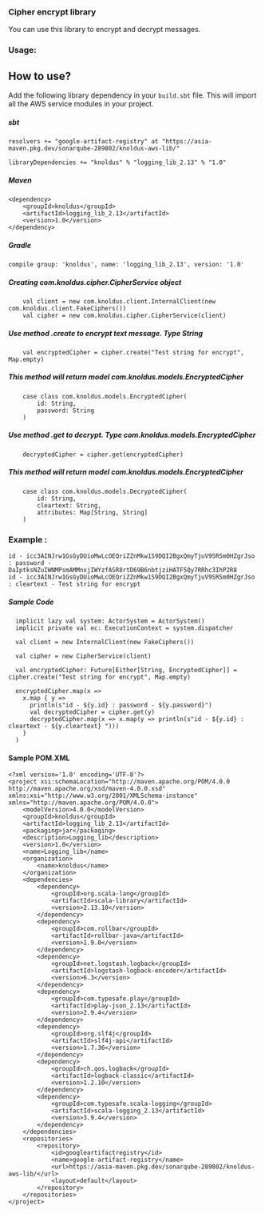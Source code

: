 ### Cipher encrypt library

You can use this library to encrypt and decrypt messages.

### Usage:

## How to use?

Add the following library dependency in your `build.sbt` file. This will import all the AWS service modules in your project.
##### sbt
```
resolvers += "google-artifact-registry" at "https://asia-maven.pkg.dev/sonarqube-289802/knoldus-aws-lib/"

libraryDependencies += "knoldus" % "logging_lib_2.13" % "1.0"
```

##### Maven
```
<dependency>
    <groupId>knoldus</groupId>
    <artifactId>logging_lib_2.13</artifactId>
    <version>1.0</version>
</dependency>
```

##### Gradle
```
compile group: 'knoldus', name: 'logging_lib_2.13', version: '1.0'
```


##### Creating com.knoldus.cipher.CipherService object 
```
    val client = new com.knoldus.client.InternalClient(new com.knoldus.client.FakeCiphers())
    val cipher = new com.knoldus.cipher.CipherService(client)
```
##### Use method .create to encrypt text message. Type String
```
    val encryptedCipher = cipher.create("Test string for encrypt", Map.empty)
```
##### This method will return model com.knoldus.models.EncryptedCipher
```
    case class com.knoldus.models.EncryptedCipher(
        id: String,
        password: String
    )
```    
##### Use method .get to decrypt. Type com.knoldus.models.EncryptedCipher
```
    decryptedCipher = cipher.get(encryptedCipher)
```
##### This method will return model com.knoldus.models.EncryptedCipher
```
    case class com.knoldus.models.DecryptedCipher(
        id: String,
        cleartext: String,
        attributes: Map[String, String]
    )
```

### Example :
```
id - icc3AINJrw1GsGyDUioMwLcOEQriZZnMkw1S9DQI2BgxQmyTjuV9SRSm0HZgrJso : password - DaIptksNZuIWNMPsmAMMnxjIWYzfASR8rtD69B6nbtjziHATF5Qy7RRhc3IhP2R8
id - icc3AINJrw1GsGyDUioMwLcOEQriZZnMkw1S9DQI2BgxQmyTjuV9SRSm0HZgrJso : cleartext - Test string for encrypt
```


##### Sample Code 
```
  implicit lazy val system: ActorSystem = ActorSystem()
  implicit private val ec: ExecutionContext = system.dispatcher

  val client = new InternalClient(new FakeCiphers())

  val cipher = new CipherService(client)

  val encryptedCipher: Future[Either[String, EncryptedCipher]] = cipher.create("Test string for encrypt", Map.empty)

  encryptedCipher.map(x =>
    x.map { y =>
      println(s"id - ${y.id} : password - ${y.password}")
      val decryptedCipher = cipher.get(y)
      decryptedCipher.map(x => x.map(y => println(s"id - ${y.id} : cleartext - ${y.cleartext} ")))
    }
  )
```

#### Sample POM.XML
```.env
<?xml version='1.0' encoding='UTF-8'?>
<project xsi:schemaLocation="http://maven.apache.org/POM/4.0.0 http://maven.apache.org/xsd/maven-4.0.0.xsd" xmlns:xsi="http://www.w3.org/2001/XMLSchema-instance" xmlns="http://maven.apache.org/POM/4.0.0">
    <modelVersion>4.0.0</modelVersion>
    <groupId>knoldus</groupId>
    <artifactId>logging_lib_2.13</artifactId>
    <packaging>jar</packaging>
    <description>Logging_lib</description>
    <version>1.0</version>
    <name>Logging_lib</name>
    <organization>
        <name>knoldus</name>
    </organization>
    <dependencies>
        <dependency>
            <groupId>org.scala-lang</groupId>
            <artifactId>scala-library</artifactId>
            <version>2.13.10</version>
        </dependency>
        <dependency>
            <groupId>com.rollbar</groupId>
            <artifactId>rollbar-java</artifactId>
            <version>1.9.0</version>
        </dependency>
        <dependency>
            <groupId>net.logstash.logback</groupId>
            <artifactId>logstash-logback-encoder</artifactId>
            <version>6.3</version>
        </dependency>
        <dependency>
            <groupId>com.typesafe.play</groupId>
            <artifactId>play-json_2.13</artifactId>
            <version>2.9.4</version>
        </dependency>
        <dependency>
            <groupId>org.slf4j</groupId>
            <artifactId>slf4j-api</artifactId>
            <version>1.7.36</version>
        </dependency>
        <dependency>
            <groupId>ch.qos.logback</groupId>
            <artifactId>logback-classic</artifactId>
            <version>1.2.10</version>
        </dependency>
        <dependency>
            <groupId>com.typesafe.scala-logging</groupId>
            <artifactId>scala-logging_2.13</artifactId>
            <version>3.9.4</version>
        </dependency>
    </dependencies>
    <repositories>
        <repository>
            <id>googleartifactregistry</id>
            <name>google-artifact-registry</name>
            <url>https://asia-maven.pkg.dev/sonarqube-289802/knoldus-aws-lib/</url>
            <layout>default</layout>
        </repository>
    </repositories>
</project>
```